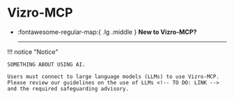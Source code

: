 # Vizro-MCP



<div class="grid cards" markdown>

- :fontawesome-regular-map:{ .lg .middle } __New to Vizro-MCP?__

    ---
</div>

!!! notice "Notice"

    SOMETHING ABOUT USING AI.

    Users must connect to large language models (LLMs) to use Vizro-MCP. Please review our guidelines on the use of LLMs <!-- TO DO: LINK --> and the required safeguarding advisory.
